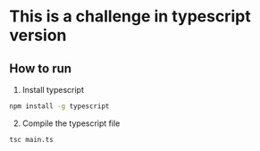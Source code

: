 # This is a challenge in typescript version

## How to run

1. Install typescript

```bash
npm install -g typescript
```

2. Compile the typescript file

```bash
tsc main.ts
```
